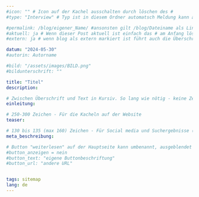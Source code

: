 ```yaml
---
#icon: "" # Icon auf der Kachel ausschalten durch löschen des #
#type: "Interview" # Typ ist in diesem Ordner automatsch Meldung kann aber hier überschrieben werden z.B. mit "Veröffentlichung" - der Typ erscheint in der Kachel

#permalink: /blog/eigener_Name/ #ansonsten gilt /blog/Dateiname als Link
#aktuell: ja # Wenn dieser Post aktuell ist einfach das # am Anfang löschen.
#extern: ja # wenn blog als extern markiert ist führt auch die Überschrift zur button url

datum: "2024-05-30"
#autorin: Autorname

#bild: "/assets/images/BILD.png"
#bildunterschrift: ""

title: "Titel"
description: 

# Zwischen Überschrift und Text in Kursiv. So lang wie nötig - keine Zeichenbeschränkung
einleitung:  

# 250-300 Zeichen - Für die Kacheln auf der Website
teaser: 

# 130 bis 135 (max 160) Zeichen - Für Social media und Suchergebnisse (also extern)
meta_beschreibung: 

# Button "weiterlesen" auf der Hauptseite kann umbenannt, ausgeblendet und zu anderer z.B. Externer URL zeigen
#button_anzeigen = nein 
#button_text: "eigene Buttonbeschriftung"
#button_url: "andere URL"


tags: sitemap
lang: de
---
```



